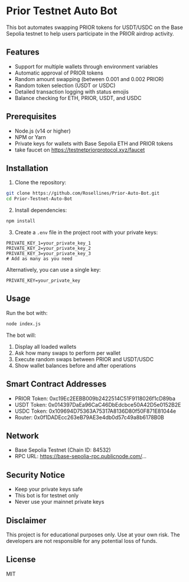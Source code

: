 # Prior Testnet Auto Bot

This bot automates swapping PRIOR tokens for USDT/USDC on the Base Sepolia testnet to help users participate in the PRIOR airdrop activity.

## Features

- Support for multiple wallets through environment variables
- Automatic approval of PRIOR tokens
- Random amount swapping (between 0.001 and 0.002 PRIOR)
- Random token selection (USDT or USDC)
- Detailed transaction logging with status emojis
- Balance checking for ETH, PRIOR, USDT, and USDC

## Prerequisites

- Node.js (v14 or higher)
- NPM or Yarn
- Private keys for wallets with Base Sepolia ETH and PRIOR tokens
- take faucet on https://testnetpriorprotocol.xyz/faucet
## Installation

1. Clone the repository:

```bash
git clone https://github.com/Rosellines/Prior-Auto-Bot.git
cd Prior-Testnet-Auto-Bot
```

2. Install dependencies:

```bash
npm install
```

3. Create a `.env` file in the project root with your private keys:

```
PRIVATE_KEY_1=your_private_key_1
PRIVATE_KEY_2=your_private_key_2
PRIVATE_KEY_3=your_private_key_3
# Add as many as you need
```

Alternatively, you can use a single key:

```
PRIVATE_KEY=your_private_key
```

## Usage

Run the bot with:

```bash
node index.js
```

The bot will:
1. Display all loaded wallets
2. Ask how many swaps to perform per wallet
3. Execute random swaps between PRIOR and USDT/USDC
4. Show wallet balances before and after operations

## Smart Contract Addresses

- PRIOR Token: 0xc19Ec2EEBB009b2422514C51F9118026f1cD89ba
- USDT Token: 0x014397DaEa96CaC46DbEdcbce50A42D5e0152B2E
- USDC Token: 0x109694D75363A75317A8136D80f50F871E81044e
- Router: 0x0f1DADEcc263eB79AE3e4db0d57c49a8b6178B0B

## Network

- Base Sepolia Testnet (Chain ID: 84532)
- RPC URL: https://base-sepolia-rpc.publicnode.com/...

## Security Notice

- Keep your private keys safe
- This bot is for testnet only
- Never use your mainnet private keys

## Disclaimer

This project is for educational purposes only. Use at your own risk. The developers are not responsible for any potential loss of funds.

## License

MIT
